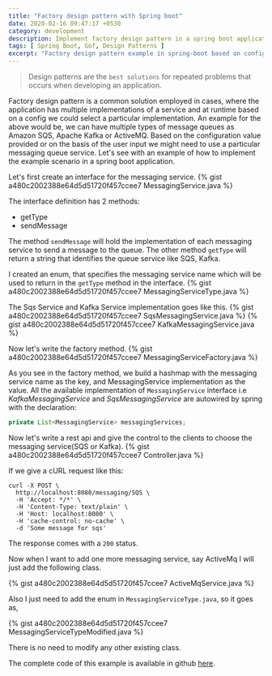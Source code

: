 ```yaml
---
title: "Factory design pattern with Spring boot"
date: 2020-02-16 09:47:17 +0530
category: development
description: Implement factory design pattern in a spring boot application
tags: [ Spring Boot, Gof, Design Patterns ]
excerpt: "Factory design pattern example in spring-boot based on configuration"
---
```

> Design patterns are the `best solutions` for repeated problems that occurs when developing an application.

Factory design pattern is a common solution employed in cases, where the application has multiple implementations of a service and at runtime based on a config we could select a particular implementation. An example for the above would be, we can have multiple types of message queues as Amazon SQS, Apache Kafka or ActiveMQ. Based on the configuration value provided or on the basis of the user input we might need to use a particular messaging queue service. Let's see with an example of how to implement the example scenario in a spring boot application.

Let's first create an interface for the messaging service. 
{% gist a480c2002388e64d5d51720f457ccee7 MessagingService.java %}

The interface definition has 2 methods:
- getType
- sendMessage

The method `sendMessage` will hold the implementation of each messaging service to send a message to the queue. The other method `getType` will return a string that identifies the queue service like SQS, Kafka.

I created an enum, that specifies the messaging service name which will be used to return in the `getType` method in the interface.
{% gist a480c2002388e64d5d51720f457ccee7 MessagingServiceType.java %}

The Sqs Service and Kafka Service implementation goes like this.
{% gist a480c2002388e64d5d51720f457ccee7 SqsMessagingService.java %}
{% gist a480c2002388e64d5d51720f457ccee7 KafkaMessagingService.java %}

Now let's write the factory method.
{% gist a480c2002388e64d5d51720f457ccee7 MessagingServiceFactory.java %}

As you see in the factory method, we build a hashmap with the messaging service name as the key, and MessagingService implementation as the value. All the available implementation of `MessagingService` interface i.e *KafkaMessagingService* and *SqsMessagingService* are autowired by spring with the declaration:

```java
private List<MessagingService> messagingServices;
```

Now let's write a rest api and give the control to the clients to choose the messaging service(SQS or Kafka).
{% gist a480c2002388e64d5d51720f457ccee7 Controller.java %}

If we give a cURL request like this:
```
curl -X POST \
  http://localhost:8080/messaging/SQS \
  -H 'Accept: */*' \
  -H 'Content-Type: text/plain' \
  -H 'Host: localhost:8080' \
  -H 'cache-control: no-cache' \
  -d 'Some message for sqs'
```
The response comes with a `200` status.

Now when I want to add one more messaging service, say ActiveMq I will just add the following class.

{% gist a480c2002388e64d5d51720f457ccee7 ActiveMqService.java %}

Also I just need to add the enum in `MessagingServiceType.java`, so it goes as,

{% gist a480c2002388e64d5d51720f457ccee7 MessagingServiceTypeModified.java %}

There is no need to modify any other existing class.

The complete code of this example is available in github [here][github].

[github]: https://github.com/malathit/spring-boot-best-practises
